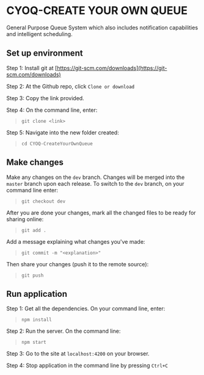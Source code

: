 # CYOQ-CREATE YOUR OWN QUEUE
General Purpose Queue System which also includes notification capabilities and intelligent scheduling.

## Set up environment
Step 1: Install git at [https://git-scm.com/downloads](https://git-scm.com/downloads)

Step 2: At the Github repo, click ```Clone or download```

Step 3: Copy the link provided.

Step 4: On the command line, enter:
> ```git clone <link>```

Step 5: Navigate into the new folder created:
> ```cd CYOQ-CreateYourOwnQueue```

## Make changes
Make any changes on the ```dev``` branch. Changes will be merged into the ```master``` branch upon each release. To switch to the ```dev``` branch, on your command line enter:
> ```git checkout dev```

After you are done your changes, mark all the changed files to be ready for sharing online:
> ```git add .```

Add a message explaining what changes you've made:
> ```git commit -m "<explanation>"```

Then share your changes (push it to the remote source):
> ```git push```

## Run application
Step 1: Get all the dependencies. On your command line, enter:
> ```npm install```

Step 2: Run the server. On the command line:
> ```npm start```

Step 3: Go to the site at `localhost:4200` on your browser.

Step 4: Stop application in the command line by pressing `Ctrl+C`